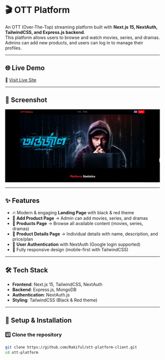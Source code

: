 # 🎬 OTT Platform  

An OTT (Over-The-Top) streaming platform built with **Next.js 15, NextAuth, TailwindCSS, and Express.js backend**.  
This platform allows users to browse and watch movies, series, and dramas. Admins can add new products, and users can log in to manage their profiles.  

---

## 🌐 Live Demo  
🔗 [Visit Live Site](https://ott-platform-client.vercel.app/)  

---

## 📸 Screenshot  
![OTT Platform Screenshot](./public/image.png)  

---

## ✨ Features  
- 🔥 Modern & engaging **Landing Page** with black & red theme  
- 🎥 **Add Product Page** → Admin can add movies, series, and dramas  
- 📂 **Products Page** → Browse all available content (movies, series, dramas)  
- 📄 **Product Details Page** → Individual details with name, description, and price/plan  
- 🔐 **User Authentication** with NextAuth (Google login supported)  
- 📱 Fully responsive design (mobile-first with TailwindCSS)  

---

## 🛠️ Tech Stack  
- **Frontend**: Next.js 15, TailwindCSS, NextAuth  
- **Backend**: Express.js, MongoDB  
- **Authentication**: NextAuth.js  
- **Styling**: TailwindCSS (Black & Red theme)  

---

## 🚀 Setup & Installation  

### 1️⃣ Clone the repository  
```bash
git clone https://github.com/Rakiful/ott-platform-client.git
cd ott-platform
